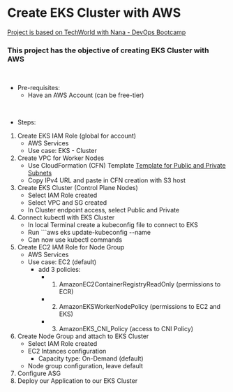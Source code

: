 # Create EKS Cluster with AWS

[Project is based on TechWorld with Nana - DevOps Bootcamp](https://www.techworld-with-nana.com/devops-bootcamp)

### This project has the objective of creating EKS Cluster with AWS
<br />

- Pre-requisites:
  - Have an AWS Account (can be free-tier)
<br />
 
- Steps:
1. Create EKS IAM Role (global for account)
    - AWS Services
    - Use case: EKS - Cluster
2. Create VPC for Worker Nodes
    - Use CloudFormation (CFN) Template [Template for Public and Private Subnets](https://docs.aws.amazon.com/eks/latest/userguide/creating-a-vpc.html)
    - Copy IPv4 URL and paste in CFN creation with S3 host
3. Create EKS Cluster (Control Plane Nodes)
    - Select IAM Role created
    - Select VPC and SG created
    - In Cluster endpoint access, select Public and Private
4. Connect kubectl with EKS Cluster
    - In local Terminal create a kubeconfig file to connect to EKS
    - Run ```aws eks update-kubeconfig --name <eks custer name>
    - Can now use kubectl commands
5. Create EC2 IAM Role for Node Group
    - AWS Services
    - Use case: EC2 (default)
      - add 3 policies:
        - 1. AmazonEC2ContainerRegistryReadOnly (permissions to ECR)
        - 2. AmazonEKSWorkerNodePolicy (permissions to EC2 and EKS)
        - 3. AmazonEKS_CNI_Policy (access to CNI Policy)
6. Create Node Group and attach to EKS Cluster
    - Select IAM Role created
    - EC2 Intances configuration
      - Capacity type: On-Demand (default)
    - Node group configuration, leave default
7. Configure ASG
8. Deploy our Application to our EKS Cluster


